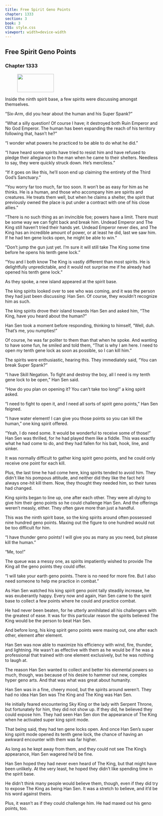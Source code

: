 ```yaml
---
title: Free Spirit Geno Points
chapter: 1333
section: 3
book: 3
CSS: style.css
viewport: width=device-width
---
```


## Free Spirit Geno Points

### Chapter 1333

<figure>
	<img src="../Images/gem.gif" alt="" id="gem" width="120" height="60" />
</figure>

Inside the ninth spirit base, a few spirits were discussing amongst themselves.

“Six-Arm, did you hear about the human and his Super Spank?”

“What a silly question! Of course I have; it destroyed both Ruin Emperor and No God Emperor. The human has been expanding the reach of his territory following that, hasn’t he?”

“I wonder what powers he practiced to be able to do what he did.”

“I have heard some spirits have tried to resist him and have refused to pledge their allegiance to the man when he came to their shelters. Needless to say, they were quickly struck down. He’s merciless.”

“If it goes on like this, he’ll soon end up claiming the entirety of the Third God’s Sanctuary.”

“You worry far too much, far too soon. It won’t be as easy for him as he thinks. He is a human, and those who accompany him are spirits and creatures. He treats them well, but when he claims a shelter, the spirit that previously owned the place is put under a contract with one of his close allies.”

“There is no such thing as an invincible foe; powers have a limit. There must be some way we can fight back and break him. Undead Emperor and The King still haven’t tried their hands yet. Undead Emperor never dies, and The King has an incredible amount of power, or at least he did, last we saw him. If he had ten gene locks open, he might be able to win.”

“Don’t jump the gun just yet. I’m sure it will still take The King some time before he opens his tenth gene lock.”

“You and I both know The King is vastly different than most spirits. He is delightfully unpredictable, and it would not surprise me if he already had opened his tenth gene lock.”

As they spoke, a new island appeared at the spirit base.

The king spirits looked over to see who was coming, and it was the person they had just been discussing: Han Sen. Of course, they wouldn’t recognize him as such.

The king spirits drove their island towards Han Sen and asked him, “The King, have you heard about the human?”

Han Sen took a moment before responding, thinking to himself, “Well, duh. That’s me, you numpties!”

Of course, he was far politer to them than that when he spoke. And wanting to have some fun, he smiled and told them, “That is why I am here. I need to open my tenth gene lock as soon as possible, so I can kill him.”

The spirits were enthusiastic, hearing this. They immediately said, “You can break Super Spank?”

“I have Skill Negation. To fight and destroy the boy, all I need is my tenth gene lock to be open,” Han Sen said.

“How do you plan on opening it? You can’t take too long!” a king spirit asked.

“I need to fight to open it, and I need all sorts of spirit geno points,” Han Sen feigned.

“I have water element! I can give you those points so you can kill the human,” one king spirit offered.

“Yeah, I do need some. It would be wonderful to receive some of those!” Han Sen was thrilled, for he had played them like a fiddle. This was exactly what he had come to do, and they had fallen for his bait, hook, line, and sinker.

It was normally difficult to gather king spirit geno points, and he could only receive one point for each kill.

Plus, the last time he had come here, king spirits tended to avoid him. They didn’t like his pompous attitude, and neither did they like the fact he’d always one-hit kill them. Now, they thought they needed him, so their tunes had changed.

King spirits began to line up, one after each other. They were all dying to give him their geno points so he could challenge Han Sen. And the offerings weren’t measly, either. They often gave more than just a handful.

This was the ninth spirit base, so the king spirits around often possessed nine hundred geno points. Maxing out the figure to one hundred would not be too difficult for him.

“I have thunder geno points! I will give you as many as you need, but please kill the human.”

“Me, too!”

The queue was a messy one, as spirits impatiently wished to provide The King all the geno points they could offer.

“I will take your earth geno points. There is no need for more fire. But I also need someone to help me practice in combat.”

As Han Sen watched his king spirit geno point tally steadily increase, he was exuberantly happy. Every now and again, Han Sen came to the spirit base to collect a few points where he could and practice combat.

He had never been beaten, for he utterly annihilated all his challengers with the greatest of ease. It was for this particular reason the spirits believed The King would be the person to beat Han Sen.

And before long, his king spirit geno points were maxing out, one after each other, element after element.

Han Sen was now able to maximize his efficiency with wind, fire, thunder, and lightning. He wasn’t as effective with them as he would be if he was a professional that trained with one element exclusively, but he was nothing to laugh at.

The reason Han Sen wanted to collect and better his elemental powers so much, though, was because of his desire to hammer out new, complex hyper geno arts. And that was what was great about humanity.

Han Sen was in a fine, cheery mood, but the spirits around weren’t. They had no idea Han Sen was The King and The King was Han Sen.

He initially feared encountering Sky King or the lady with Serpent Throne, but fortunately for him, they did not show up. If they did, he believed they could expose him. They had seen Han Sen don the appearance of The King when he activated super king spirit mode.

That being said, they had ten gene locks open. And once Han Sen’s super king spirit mode opened its tenth gene lock, the chance of having an awkward encounter with them was far higher.

As long as he kept away from them, and they could not see The King’s appearance, Han Sen wagered he’d be fine.

Han Sen hoped they had never even heard of The King, but that might have been unlikely. At the very least, he hoped they didn’t like spending time in the spirit base.

He didn’t think many people would believe them, though, even if they did try to expose The King as being Han Sen. It was a stretch to believe, and it’d be his word against theirs.

Plus, it wasn’t as if they could challenge him. He had maxed out his geno points, too.
